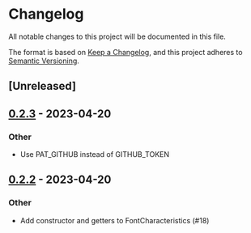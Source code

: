 # Changelog
All notable changes to this project will be documented in this file.

The format is based on [Keep a Changelog](https://keepachangelog.com/en/1.0.0/),
and this project adheres to [Semantic Versioning](https://semver.org/spec/v2.0.0.html).

## [Unreleased]

## [0.2.3](https://github.com/flying-sheep/xdot-rust/compare/v0.2.2...v0.2.3) - 2023-04-20

### Other
- Use PAT_GITHUB instead of GITHUB_TOKEN

## [0.2.2](https://github.com/flying-sheep/xdot-rust/compare/v0.2.1...v0.2.2) - 2023-04-20

### Other
- Add constructor and getters to FontCharacteristics (#18)
